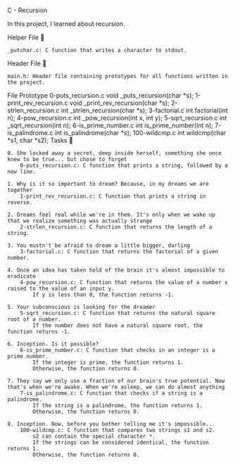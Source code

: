 C - Recursion

In this project, I learned about recursion.

Helper File 🙌

    _putchar.c: C function that writes a character to stdout.

Header File 📁

    main.h: Header file containing prototypes for all functions written in the project.

File 	Prototype
0-puts_recursion.c 	void _puts_recursion(char *s);
1-print_rev_recursion.c 	void _print_rev_recursion(char *s);
2-strlen_recursion.c 	int _strlen_recursion(char *s);
3-factorial.c 	int factorial(int n);
4-pow_recursion.c 	int _pow_recursion(int x, int y);
5-sqrt_recursion.c 	int _sqrt_recursion(int n);
6-is_prime_number.c 	int is_prime_number(int n);
7-is_palindrome.c 	int is_palindrome(char *s);
100-wildcmp.c 	int wildcmp(char *s1, char *s2);
Tasks 📃

    0. She locked away a secret, deep inside herself, something she once knew to be true... but chose to forget
        0-puts_recursion.c: C function that prints a string, followed by a new line.

    1. Why is it so important to dream? Because, in my dreams we are together
        1-print_rev_recursion.c: C function that prints a string in reverse.

    2. Dreams feel real while we're in them. It's only when we wake up that we realize something was actually strange
        2-strlen_recursion.c: C function that returns the length of a string.

    3. You mustn't be afraid to dream a little bigger, darling
        3-factorial.c: C function that returns the factorial of a given number.

    4. Once an idea has taken hold of the brain it's almost impossible to eradicate
        4-pow_recursion.c: C function that returns the value of a number x raised to the value of an input y.
            If y is less than 0, the function returns -1.

    5. Your subconscious is looking for the dreamer
        5-sqrt_recursion.c: C function that returns the natural square root of a number.
            If the number does not have a natural square root, the function returns -1.

    6. Inception. Is it possible?
        6-is_prime_number.c: C function that checks in an integer is a prime number.
            If the integer is prime, the function returns 1.
            Otherwise, the function returns 0.

    7. They say we only use a fraction of our brain's true potential. Now that's when we're awake. When we're asleep, we can do almost anything
        7-is_palindrome.c: C function that checks if a string is a palindrome.
            If the string is a palindrome, the function returns 1.
            Otherwise, the function returns 0.

    8. Inception. Now, before you bother telling me it's impossible...
        100-wildcmp.c: C function that compares two strings s1 and s2.
            s2 can contain the special character *.
            If the strings can be considered identical, the function returns 1.
            Otherwise, the function returns 0.

